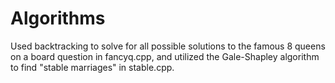 # Algorithms
Used backtracking to solve for all possible solutions to the famous 8 queens on a board question in fancyq.cpp, and utilized the Gale-Shapley algorithm to find "stable marriages" in stable.cpp. 
